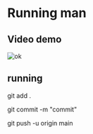 # Running man

## Video demo

![ok](https://github.com/user-attachments/assets/e9b952fa-a036-41d5-a125-0a91cde4bbe6)

## running

git add .

git commit -m "commit"

git push -u origin main